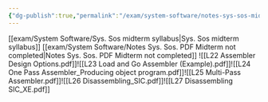 ```yaml
---
{"dg-publish":true,"permalink":"/exam/system-software/notes-sys-sos-mid-term/"}
---
```


[[exam/System Software/Sys. Sos midterm syllabus\|Sys. Sos midterm syllabus]]
[[exam/System Software/Notes Sys. Sos. PDF  Midterm not completed\|Notes Sys. Sos. PDF  Midterm not completed]]
![[L22 Assembler Design Options.pdf]]![[L23 Load and Go Assembler (Example).pdf]]![[L24 One Pass Assembler_Producing object program.pdf]]![[L25 Multi-Pass Assembler.pdf]]![[L26 Disassembling_SIC.pdf]]![[L27 Disassembling SIC_XE.pdf]]